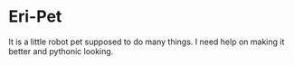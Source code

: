 # Eri-Pet
It is a little robot pet supposed to do many things.
I need help on making it better and pythonic looking.
